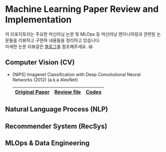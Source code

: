 # Machine Learning Paper Review and Implementation

이 리포지토리는 주요한 머신러닝 논문 및 MLOps 등 머신러닝 엔지니어링과 관련된 논문들을 리뷰하고 구현하 내용들을 정리하고 있습니다.  
자세한 논문 리뷰글은 [블로그](https://cow-coding.github.io)를 참조해주세요. 😃

## Computer Vision (CV)

- [NIPS] Imagenet Classification with Deep Convolutional Neural Networks (2012) (a.k.a AlexNet)  

  |[Original Paper](https://proceedings.neurips.cc/paper/2012/file/c399862d3b9d6b76c8436e924a68c45b-Paper.pdf) |[Review file](https://github.com/cow-coding/Machine-Learning-Paper-Review-and-Implementation/blob/main/presentation/AlexNet/AlexNet_presentation.pdf)| [Codes](https://github.com/cow-coding/Machine-Learning-Paper-Review-and-Implementation/tree/main/practice_code/AlexNet)|
  |:---:|:---:|:---:|
  

## Natural Language Process (NLP)

## Recommender System (RecSys)

## MLOps & Data Engineering
